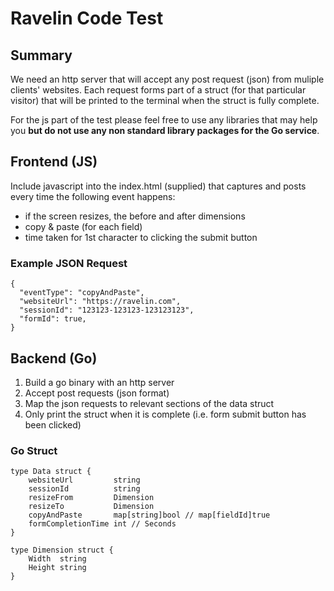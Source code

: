 Ravelin Code Test
=================

## Summary
We need an http server that will accept any post request (json) from muliple clients' websites. Each request forms part of a struct (for that particular visitor) that will be printed to the terminal when the struct is fully complete. 

For the js part of the test please feel free to use any libraries that may help you **but do not use any non standard library packages for the Go service**.

## Frontend (JS)
Include javascript into the index.html (supplied) that captures and posts every time the following event happens:

  - if the screen resizes, the before and after dimensions
  - copy & paste (for each field)
  - time taken for 1st character to clicking the submit button

### Example JSON Request
```
{
  "eventType": "copyAndPaste",
  "websiteUrl": "https://ravelin.com",
  "sessionId": "123123-123123-123123123",
  "formId": true,
}
```

## Backend (Go)
1. Build a go binary with an http server
2. Accept post requests (json format)
3. Map the json requests to relevant sections of the data struct
4. Only print the struct when it is complete (i.e. form submit button has been clicked)

### Go Struct
```
type Data struct {
	websiteUrl         string
	sessionId          string
	resizeFrom         Dimension
	resizeTo           Dimension
	copyAndPaste       map[string]bool // map[fieldId]true
	formCompletionTime int // Seconds
}

type Dimension struct {
	Width  string
	Height string
}
```





